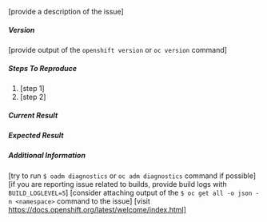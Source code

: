 [provide a description of the issue]

##### Version
[provide output of the `openshift version` or `oc version` command]

##### Steps To Reproduce
1. [step 1]
2. [step 2]

##### Current Result

##### Expected Result

##### Additional Information
[try to run `$ oadm diagnostics` or `oc adm diagnostics` command if possible]
[if you are reporting issue related to builds, provide build logs with `BUILD_LOGLEVEL=5`]
[consider attaching output of the `$ oc get all -o json -n <namespace>` command to the issue]
[visit https://docs.openshift.org/latest/welcome/index.html]
